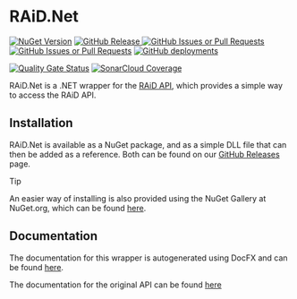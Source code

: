 # RAiD.Net
[![NuGet Version](https://img.shields.io/nuget/v/RAiD.Net)](https://www.nuget.org/packages/RAiD.Net/)
[![GitHub Release](https://img.shields.io/github/v/release/team-golfslag/RAiD.Net?label=GitHub%20Release)
](https://github.com/team-golfslag/RAiD.Net/releases)
[![GitHub Issues or Pull Requests](https://img.shields.io/github/issues/team-golfslag/RAiD.Net)](https://github.com/team-golfslag/RAiD.Net/issues)
[![GitHub Issues or Pull Requests](https://img.shields.io/github/issues-pr/team-golfslag/RAiD.Net)](https://github.com/team-golfslag/RAiD.Net/pulls)
[![GitHub deployments](https://img.shields.io/github/deployments/team-golfslag/RAiD.Net/github-pages?label=docfx)
](https://team-golfslag.github.io/RAiD.Net/)

[![Quality Gate Status](https://sonarcloud.io/api/project_badges/measure?project=team-golfslag_RAiD.Net&metric=alert_status)](https://sonarcloud.io/project/overview?id=team-golfslag_RAiD.Net)
[![SonarCloud Coverage](https://sonarcloud.io/api/project_badges/measure?project=team-golfslag_RAiD.Net&metric=coverage)](https://sonarcloud.io/project/overview?id=team-golfslag_RAiD.Net)

RAiD.Net is a .NET wrapper for the [RAiD API](https://api.demo.raid.org.au/swagger-ui/index.html), which provides a simple way to access the RAiD API.

## Installation
RAiD.Net is available as a NuGet package, and as a simple DLL file that can then be added as a reference.
Both can be found on our [GitHub Releases](https://github.com/team-golfslag/RAiD.Net/releases) page.

> [!TIP]
> An easier way of installing is also provided using the NuGet Gallery at NuGet.org, which can be found [here](https://www.nuget.org/packages/RAiD.Net/).

## Documentation
The documentation for this wrapper is autogenerated using DocFX and can be found [here](https://team-golfslag.github.io/RAiD.Net/).

The documentation for the original API can be found [here](https://api.demo.raid.org.au/swagger-ui/index.html/)